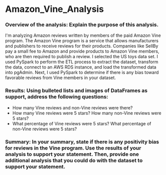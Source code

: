 # Amazon_Vine_Analysis

### Overview of the analysis: Explain the purpose of this analysis.

I'm analyzing Amazon reviews written by members of the paid Amazon Vine program. The Amazon Vine program is a service that allows manufacturers and publishers to receive reviews for their products. Companies like SellBy pay a small fee to Amazon and provide products to Amazon Vine members, who are then required to publish a review. I selected the US toys data set. I used PySpark to perform the ETL process to extract the dataset, transform the data, connect to an AWS RDS instance, and load the transformed data into pgAdmin. Next, I used PySpark to determine if there is any bias toward favorable reviews from Vine members in your dataset.

### Results: Using bulleted lists and images of DataFrames as support, address the following questions:

* How many Vine reviews and non-Vine reviews were there?
* How many Vine reviews were 5 stars? How many non-Vine reviews were 5 stars?
* What percentage of Vine reviews were 5 stars? What percentage of non-Vine reviews were 5 stars?

### Summary: In your summary, state if there is any positivity bias for reviews in the Vine program. Use the results of your analysis to support your statement. Then, provide one additional analysis that you could do with the dataset to support your statement.
